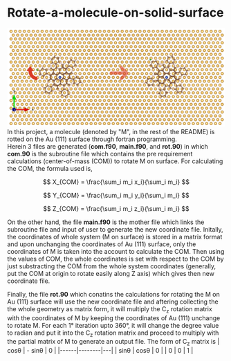 # Rotate-a-molecule-on-solid-surface
![image alt](https://github.com/atomicadi/Rotate-a-molecule-on-solid-surface_in-Fortran/blob/d832478bfa757631839e903692e115ac0dd57e12/rot_represent.png)
In this project, a molecule (denoted by "M", in the rest of the README) is rotted on the Au (111) surface through fortran programming.\
Herein 3 files are generated (**com.f90**, **main.f90**, and **rot.90**) in which **com.90** is the subroutine file which contains the pre requirement calculations (center-of-mass (COM)) to rotate M on surface. For calculating the COM, the formula used is,
<p align="center">


$$
X_{COM} = \frac{\sum_i m_i x_i}{\sum_i m_i}
$$

$$
Y_{COM} = \frac{\sum_i m_i y_i}{\sum_i m_i}
$$

$$
Z_{COM} = \frac{\sum_i m_i z_i}{\sum_i m_i}
$$


</p>

On the other hand, the file **main.f90** is the mother file which links the subroutine file and input of user to generate the new coordinate file. Initally, the coordinates of whole system (M on surface) is stored in a matrix format and upon unchanging the coordinates of Au (111) surface, only the coordinates of M is taken into the account to calculate the COM. Then using the values of COM, the whole coordinates is set with respect to the COM by just substracting the COM from the whole system coordinates (generally, put the COM at origin to rotate easily along Z axis) which gives then new coordinate file.

Finally, the file **rot.90** which conatins the calculations for rotating the M on Au (111) surface will use the new coordinate file and aftering collecting the the whole geometry as matrix form, it will multiply the C<sub>z</sub> rotation matrix with the coordinates of M by keeping the coordinates of Au (111) unchange to rotate M. For each 1° iteration upto 360°, it will change the degree value to radian and put it into the C<sub>z</sub> rotation matrix and proceed to multiply with the partial matrix of M to generate an output file. The form of C<sub>z</sub> matrix is
| cosθ | - sinθ | 0 |
|------|--------|---|
| sinθ |  cosθ  | 0 |
|   0  |    0   | 1 |
